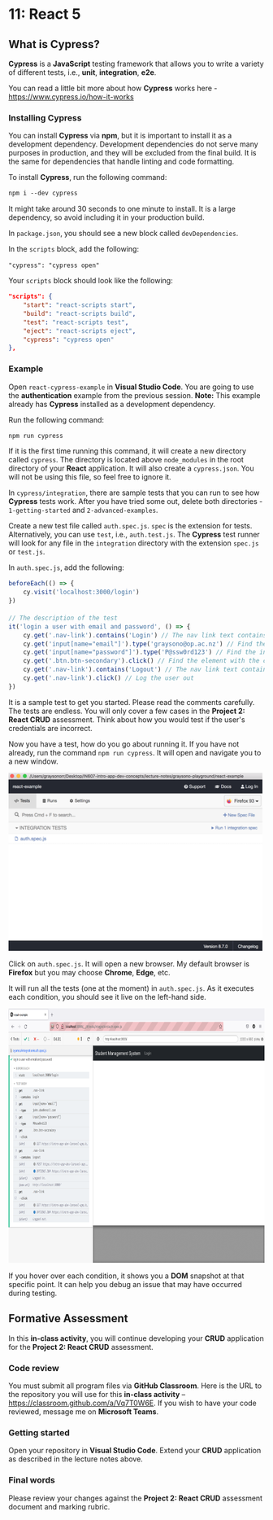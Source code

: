 # 11: React 5

## What is Cypress?

**Cypress** is a **JavaScript** testing framework that allows you to write a variety of different tests, i.e., **unit**, **integration**, **e2e**.

You can read a little bit more about how **Cypress** works here - <https://www.cypress.io/how-it-works>

### Installing Cypress

You can install **Cypress** via **npm**, but it is important to install it as a development dependency. Development dependencies do not serve many purposes in production, and they will be excluded from the final build. It is the same for dependencies that handle linting and code formatting.

To install **Cypress**, run the following command:

```md
npm i --dev cypress
```

It might take around 30 seconds to one minute to install. It is a large dependency, so avoid including it in your production build.

In `package.json`, you should see a new block called `devDependencies`.

In the `scripts` block, add the following:

`"cypress": "cypress open"`

Your `scripts` block should look like the following:

```json
"scripts": {
    "start": "react-scripts start",
    "build": "react-scripts build",
    "test": "react-scripts test",
    "eject": "react-scripts eject",
    "cypress": "cypress open"
},
```

### Example

Open `react-cypress-example` in **Visual Studio Code**. You are going to use the **authentication** example from the previous session. **Note:** This example already has **Cypress** installed as a development dependency.

Run the following command:

```bash
npm run cypress
```

If it is the first time running this command, it will create a new directory called `cypress`. The directory is located above `node_modules` in the root directory of your **React** application. It will also create a `cypress.json`. You will not be using this file, so feel free to ignore it.

In `cypress/integration`, there are sample tests that you can run to see how **Cypress** tests work. After you have tried some out, delete both directories - `1-getting-started` and `2-advanced-examples`.

Create a new test file called `auth.spec.js`. `spec` is the extension for tests. Alternatively, you can use `test`, i.e., `auth.test.js`. The **Cypress** test runner will look for any file in the `integration` directory with the extension `spec.js` or `test.js`.

In `auth.spec.js`, add the following:

```js
beforeEach(() => {
    cy.visit('localhost:3000/login') 
})

// The description of the test
it('login a user with email and password', () => {
    cy.get('.nav-link').contains('Login') // The nav link text contains "Login"
    cy.get('input[name="email"]').type('graysono@op.ac.nz') // Find the input with the name "email", then type a value
    cy.get('input[name="password"]').type('P@ssw0rd123') // Find the input with the name "password", then type a value
    cy.get('.btn.btn-secondary').click() // Find the element with the class .btn.btn-secondary, then click it
    cy.get('.nav-link').contains('Logout') // The nav link text contains "Logout"
    cy.get('.nav-link').click() // Log the user out
})
```

It is a sample test to get you started. Please read the comments carefully. The tests are endless. You will only cover a few cases in the **Project 2: React CRUD** assessment. Think about how you would test if the user's credentials are incorrect.

Now you have a test, how do you go about running it. If you have not already, run the command `npm run cypress`. It will open and navigate you to a new window.

<img src="../resources/img/12-react-5-cypress/react-cypress-1.png" width="500" height="350">

Click on `auth.spec.js`. It will open a new browser. My default browser is **Firefox** but you may choose **Chrome**, **Edge**, etc.

It will run all the tests (one at the moment) in `auth.spec.js`. As it executes each condition, you should see it live on the left-hand side.

<img src="../resources/img/12-react-5-cypress/react-cypress-2.png" width="750" height="500">

If you hover over each condition, it shows you a **DOM** snapshot at that specific point. It can help you debug an issue that may have occurred during testing.

## Formative Assessment

In this **in-class activity**, you will continue developing your **CRUD** application for the **Project 2: React CRUD** assessment.

### Code review

You must submit all program files via **GitHub Classroom**. Here is the URL to the repository you will use for this **in-class activity** – <https://classroom.github.com/a/Vq7T0W6E>. If you wish to have your code reviewed, message me on **Microsoft Teams**. 

### Getting started

Open your repository in **Visual Studio Code**. Extend your **CRUD** application as described in the lecture notes above.

### Final words

Please review your changes against the **Project 2: React CRUD** assessment document and marking rubric.